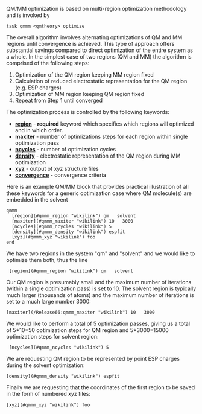  QM/MM optimization is based on multi-region optimization
methodology and is invoked by
```
task qmmm <qmtheory> optimize
```
The overall algorithm involves alternating optimizations of QM and MM
regions until convergence is achieved. This type of approach offers
substantial savings compared to direct optimization of the entire system
as a whole. In the simplest case of two regions (QM and MM) the
algorithm is comprised of the following steps:

1.  Optimization of the QM region keeping MM region fixed
2.  Calculation of reduced electrostatic representation for the QM
    region (e.g. ESP charges)
3.  Optimization of MM region keeping QM region fixed
4.  Repeat from Step 1 until converged

The optimization process is controlled by the following keywords:

  - [**region**](#qmmm_region "wikilink") - **required**
    keyword which specifies which regions will optimized and in which
    order.
  - [**maxiter**](#qmmm_maxiter "wikilink") - number of
    optimizations steps for each region within single optimization pass
  - [**ncycles**](#qmmm_ncycles "wikilink") - number of
    optimization cycles
  - [**density**](#qmmm_density "wikilink") - electrostatic
    representation of the QM region during MM optimization
  - [**xyz**](#qmmm_xyz "wikilink") - output of xyz structure
    files
  - [**convergence**](#qmmm_convergence "wikilink") -
    convergence criteria

Here is an example QM/MM block that provides practical illustration of
all these keywords for a generic optimization case where QM molecule(s)
are embedded in the solvent
```
qmmm
  [region](#qmmm_region "wikilink") qm   solvent
  [maxiter](#qmmm_maxiter "wikilink") 10   3000
  [ncycles](#qmmm_ncycles "wikilink") 5
  [density](#qmmm_density "wikilink") espfit
  [xyz](#qmmm_xyz "wikilink") foo
end
```
We have two regions in the system "qm" and "solvent" and we would like
to optimize them both, thus the line
```
 [region](#qmmm_region "wikilink") qm   solvent
```
Our QM region is presumably small and the maximum number of iterations
(within a single optimization pass) is set to 10. The solvent region is
typically much larger (thousands of atoms) and the maximum number of
iterations is set to a much large number 3000:
```
[maxiter](/Release66:qmmm_maxiter "wikilink") 10   3000
```
We would like to perform a total of 5 optimization passes, giving us a
total of 5\*10=50 optimization steps for QM region and 5\*3000=15000
optimization steps for solvent region:
```
 [ncycles](#qmmm_ncycles "wikilink") 5
```
We are requesting QM region to be represented by point ESP charges
during the solvent optimization:
```
[density](#qmmm_density "wikilink") espfit
```
Finally we are requesting that the coordinates of the first region to be
saved in the form of numbered xyz files:
```
[xyz](#qmmm_xyz "wikilink") foo
```